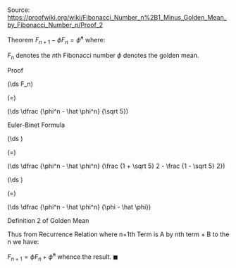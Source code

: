 # 

Source: https://proofwiki.org/wiki/Fibonacci_Number_n%2B1_Minus_Golden_Mean_by_Fibonacci_Number_n/Proof_2

Theorem
$F_{n + 1} - \phi F_n = \hat \phi^n$
where:

$F_n$ denotes the $n$th Fibonacci number
$\phi$ denotes the golden mean.


Proof













\(\ds F_n\)

\(=\)







\(\ds \dfrac {\phi^n - \hat \phi^n} {\sqrt 5}\)





Euler-Binet Formula














\(\ds \)

\(=\)







\(\ds \dfrac {\phi^n - \hat \phi^n} {\frac {1 + \sqrt 5} 2 - \frac {1 - \sqrt 5} 2}\)




















\(\ds \)

\(=\)







\(\ds \dfrac {\phi^n - \hat \phi^n} {\phi - \hat \phi}\)





Definition 2 of Golden Mean




Thus from Recurrence Relation where n+1th Term is A by nth term + B to the n we have:

$F_{n + 1} = \phi F_n + \hat \phi^n$
whence the result.
$\blacksquare$






